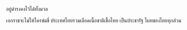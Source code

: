 

อยู่ดำรงคงไว้ได้ทั้งมวล


เอกราชจะไม่ให้ใครข่มขี่
ประเทศไทยรวมเลือดเนื้อชาติเชื้อไทย
เป็นประชารัฐ  ไผทของไทยทุกส่วน
